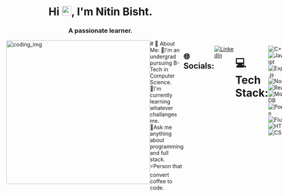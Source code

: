 <h1 align="center">Hi <img src="https://media.giphy.com/media/hvRJCLFzcasrR4ia7z/giphy.gif" width="25px">, I'm Nitin Bisht.</h1>
<h3 align="center">A passionate learner.</h3>

 
<div style="display:flex">
  <img align="right" alt="coding_img" width="380" src="https://media.giphy.com/media/RbDKaczqWovIugyJmW/giphy.gif">
  </p>
# 💫 About Me:
🔭I'm an undergrad pursuing B-Tech in Computer Science.<br>🤔I'm currently learning whatever challanges me. <br>💬Ask me anything about programming and full stack.<br>⚡Person that convert coffee to code.


## 🌐 Socials:
[![LinkedIn](https://img.shields.io/badge/LinkedIn-%230077B5.svg?logo=linkedin&logoColor=white)](https://linkedin.com/in/https://www.linkedin.com/in/nitin-nb-3998091b6/) 

# 💻 Tech Stack:
![C++](https://img.shields.io/badge/c++-%2300599C.svg?style=flat-square&logo=c%2B%2B&logoColor=white) ![JavaScript](https://img.shields.io/badge/javascript-%23323330.svg?style=flat-square&logo=javascript&logoColor=%23F7DF1E) ![Express.js](https://img.shields.io/badge/express.js-%23404d59.svg?style=flat-square&logo=express&logoColor=%2361DAFB) ![NodeJS](https://img.shields.io/badge/node.js-6DA55F?style=flat-square&logo=node.js&logoColor=white) ![React](https://img.shields.io/badge/react-%2320232a.svg?style=flat-square&logo=react&logoColor=%2361DAFB)  ![MongoDB](https://img.shields.io/badge/MongoDB-%234ea94b.svg?style=flat-square&logo=mongodb&logoColor=white) ![Portfolio](https://img.shields.io/badge/Portfolio-%23000000.svg?style=flat-square&logo=firefox&logoColor=#FF7139) ![Flutter](https://img.shields.io/badge/Flutter-%2302569B.svg?style=flat-square&logo=Flutter&logoColor=white)  ![HTML5](https://img.shields.io/badge/html5-%23E34F26.svg?style=flat-square&logo=html5&logoColor=white) ![CSS3](https://img.shields.io/badge/css3-%231572B6.svg?style=flat-square&logo=css3&logoColor=white) 
# 📊 GitHub Stats:
![](https://github-readme-stats.vercel.app/api?username=NickeyNb&theme=vue-dark&hide_border=false&include_all_commits=true&count_private=false)<br/>
![](https://github-readme-streak-stats.herokuapp.com/?user=NickeyNb&theme=vue-dark&hide_border=false)<br/>
![](https://github-readme-stats.vercel.app/api/top-langs/?username=NickeyNb&theme=vue-dark&hide_border=false&include_all_commits=true&count_private=false&layout=compact)

## 🏆 GitHub Trophies
![](https://github-profile-trophy.vercel.app/?username=NickeyNb&theme=discord&no-frame=false&no-bg=true&margin-w=4)

### ✍️ Random Dev Quote
![](https://quotes-github-readme.vercel.app/api?type=horizontal&theme=radical)

---
[![](https://visitcount.itsvg.in/api?id=NickeyNb&icon=2&color=1)](https://visitcount.itsvg.in)

<!-- Proudly created with GPRM ( https://gprm.itsvg.in ) -->
